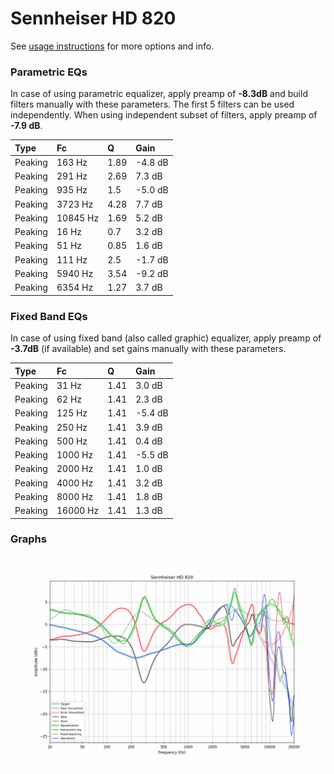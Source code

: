 # Sennheiser HD 820
See [usage instructions](https://github.com/jaakkopasanen/AutoEq#usage) for more options and info.

### Parametric EQs
In case of using parametric equalizer, apply preamp of **-8.3dB** and build filters manually
with these parameters. The first 5 filters can be used independently.
When using independent subset of filters, apply preamp of **-7.9 dB**.

| Type    | Fc       |    Q | Gain    |
|:--------|:---------|:-----|:--------|
| Peaking | 163 Hz   | 1.89 | -4.8 dB |
| Peaking | 291 Hz   | 2.69 | 7.3 dB  |
| Peaking | 935 Hz   | 1.5  | -5.0 dB |
| Peaking | 3723 Hz  | 4.28 | 7.7 dB  |
| Peaking | 10845 Hz | 1.69 | 5.2 dB  |
| Peaking | 16 Hz    | 0.7  | 3.2 dB  |
| Peaking | 51 Hz    | 0.85 | 1.6 dB  |
| Peaking | 111 Hz   | 2.5  | -1.7 dB |
| Peaking | 5940 Hz  | 3.54 | -9.2 dB |
| Peaking | 6354 Hz  | 1.27 | 3.7 dB  |

### Fixed Band EQs
In case of using fixed band (also called graphic) equalizer, apply preamp of **-3.7dB**
(if available) and set gains manually with these parameters.

| Type    | Fc       |    Q | Gain    |
|:--------|:---------|:-----|:--------|
| Peaking | 31 Hz    | 1.41 | 3.0 dB  |
| Peaking | 62 Hz    | 1.41 | 2.3 dB  |
| Peaking | 125 Hz   | 1.41 | -5.4 dB |
| Peaking | 250 Hz   | 1.41 | 3.9 dB  |
| Peaking | 500 Hz   | 1.41 | 0.4 dB  |
| Peaking | 1000 Hz  | 1.41 | -5.5 dB |
| Peaking | 2000 Hz  | 1.41 | 1.0 dB  |
| Peaking | 4000 Hz  | 1.41 | 3.2 dB  |
| Peaking | 8000 Hz  | 1.41 | 1.8 dB  |
| Peaking | 16000 Hz | 1.41 | 1.3 dB  |

### Graphs
![](./Sennheiser%20HD%20820.png)